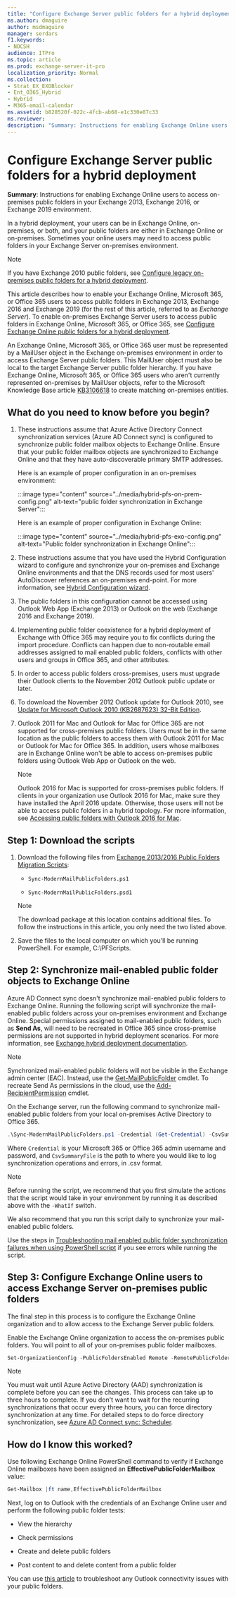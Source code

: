```yaml
---
title: "Configure Exchange Server public folders for a hybrid deployment"
ms.author: dmaguire
author: msdmaguire
manager: serdars
f1.keywords:
- NOCSH
audience: ITPro
ms.topic: article
ms.prod: exchange-server-it-pro
localization_priority: Normal
ms.collection:
- Strat_EX_EXOBlocker
- Ent_O365_Hybrid
- Hybrid
- M365-email-calendar
ms.assetid: b828520f-022c-4fcb-ab68-e1c330e87c33
ms.reviewer:
description: "Summary: Instructions for enabling Exchange Online users to access on-premises public folders in your Exchange 2013 environment."
---
```


# Configure Exchange Server public folders for a hybrid deployment

 **Summary**: Instructions for enabling Exchange Online users to access on-premises public folders in your Exchange 2013, Exchange 2016, or Exchange 2019 environment.

In a hybrid deployment, your users can be in Exchange Online, on-premises, or both, and your public folders are either in Exchange Online or on-premises. Sometimes your online users may need to access public folders in your Exchange Server on-premises environment.

> [!NOTE]
> If you have Exchange 2010 public folders, see [Configure legacy on-premises public folders for a hybrid deployment](set-up-legacy-hybrid-public-folders.md).

This article describes how to enable your Exchange Online, Microsoft 365, or Office 365 users to access public folders in Exchange 2013, Exchange 2016 and Exchange 2019 (for the rest of this article, referred to as *Exchange Server*). To enable on-premises Exchange Server users to access public folders in Exchange Online, Microsoft 365, or Office 365, see [Configure Exchange Online public folders for a hybrid deployment](set-up-exo-hybrid-public-folders.md).

An Exchange Online, Microsoft 365, or Office 365 user must be represented by a MailUser object in the Exchange on-premises environment in order to access Exchange Server public folders. This MailUser object must also be local to the target Exchange Server public folder hierarchy. If you have Exchange Online, Microsoft 365, or Office 365 users who aren't currently represented on-premises by MailUser objects, refer to the Microsoft Knowledge Base article [KB3106618](https://support.microsoft.com/help/3106618) to create matching on-premises entities.

## What do you need to know before you begin?

1. These instructions assume that Azure Active Directory Connect synchronization services (Azure AD Connect sync) is configured to synchronize public folder mailbox objects to Exchange Online. Ensure that your public folder mailbox objects are synchronized to Exchange Online and that they have auto-discoverable primary SMTP addresses.

   Here is an example of proper configuration in an on-premises environment:

   :::image type="content" source="../media/hybrid-pfs-on-prem-config.png" alt-text="public folder synchronization in Exchange Server":::   

   Here is an example of proper configuration in Exchange Online:

   :::image type="content" source="../media/hybrid-pfs-exo-config.png" alt-text="Public folder synchronization in Exchange Online":::  

2. These instructions assume that you have used the Hybrid Configuration wizard to configure and synchronize your on-premises and Exchange Online environments and that the DNS records used for most users' AutoDiscover references an on-premises end-point. For more information, see [Hybrid Configuration wizard](../hybrid-configuration-wizard.md).

3. The public folders in this configuration cannot be accessed using Outlook Web App (Exchange 2013) or Outlook on the web (Exchange 2016 and Exchange 2019).

4. Implementing public folder coexistence for a hybrid deployment of Exchange with Office 365 may require you to fix conflicts during the import procedure. Conflicts can happen due to non-routable email addresses assigned to mail enabled public folders, conflicts with other users and groups in Office 365, and other attributes.

5. In order to access public folders cross-premises, users must upgrade their Outlook clients to the November 2012 Outlook public update or later.

6. To download the November 2012 Outlook update for Outlook 2010, see [Update for Microsoft Outlook 2010 (KB2687623) 32-Bit Edition](https://www.microsoft.com/download/details.aspx?id=35702).

7. Outlook 2011 for Mac and Outlook for Mac for Office 365 are not supported for cross-premises public folders. Users must be in the same location as the public folders to access them with Outlook 2011 for Mac or Outlook for Mac for Office 365. In addition, users whose mailboxes are in Exchange Online won't be able to access on-premises public folders using Outlook Web App or Outlook on the web.

   > [!NOTE]
   > Outlook 2016 for Mac is supported for cross-premises public folders. If clients in your organization use Outlook 2016 for Mac, make sure they have installed the April 2016 update. Otherwise, those users will not be able to access public folders in a hybrid topology. For more information, see [Accessing public folders with Outlook 2016 for Mac](https://docs.microsoft.com/exchange/collaboration-exo/public-folders/access-public-folders-with-outlook-2016-for-mac).

## Step 1: Download the scripts

1. Download the following files from [Exchange 2013/2016 Public Folders Migration Scripts](https://www.microsoft.com/download/details.aspx?id=54855):

   - `Sync-ModernMailPublicFolders.ps1`

   - `Sync-ModernMailPublicFolders.psd1`

    > [!NOTE]
    > The download package at this location contains additional files. To follow the instructions in this article, you only need the two listed above.

2. Save the files to the local computer on which you'll be running PowerShell. For example, C:\PFScripts.

## Step 2: Synchronize mail-enabled public folder objects to Exchange Online

Azure AD Connect sync doesn't synchronize mail-enabled public folders to Exchange Online. Running the following script will synchronize the mail-enabled public folders across your on-premises environment and Exchange Online. Special permissions assigned to mail-enabled public folders, such as **Send As**, will need to be recreated in Office 365 since cross-premise permissions are not supported in hybrid deployment scenarios. For more information, see [Exchange hybrid deployment documentation](../exchange-hybrid.md#exchange-hybrid-deployment-documentation).

> [!NOTE]
> Synchronized mail-enabled public folders will not be visible in the Exchange admin center (EAC). Instead, use the [Get-MailPublicFolder](https://docs.microsoft.com/powershell/module/exchange/get-mailpublicfolder) cmdlet. To recreate Send As permissions in the cloud, use the [Add-RecipientPermission](https://docs.microsoft.com/powershell/module/exchange/add-recipientpermission) cmdlet.

On the Exchange server, run the following command to synchronize mail-enabled public folders from your local on-premises Active Directory to Office 365.

```PowerShell
.\Sync-ModernMailPublicFolders.ps1 -Credential (Get-Credential) -CsvSummaryFile:sync_summary.csv
```

Where `Credential` is your Microsoft 365 or Office 365 admin username and password, and `CsvSummaryFile` is the path to where you would like to log synchronization operations and errors, in .csv format.

> [!NOTE]
> Before running the script, we recommend that you first simulate the actions that the script would take in your environment by running it as described above with the `-WhatIf` switch.
>
> We also recommend that you run this script daily to synchronize your mail-enabled public folders.

Use the steps in [Troubleshooting mail enabled public folder synchronization failures when using PowerShell script](https://docs.microsoft.com/exchange/troubleshoot/public-folders/mepf-sync-failures-script) if you see errors while running the script. 

## Step 3: Configure Exchange Online users to access Exchange Server on-premises public folders

The final step in this process is to configure the Exchange Online organization and to allow access to the Exchange Server public folders.

Enable the Exchange Online organization to access the on-premises public folders. You will point to all of your on-premises public folder mailboxes.

```PowerShell
Set-OrganizationConfig -PublicFoldersEnabled Remote -RemotePublicFolderMailboxes PFMailbox1,PFMailbox2,PFMailbox3
```

> [!NOTE]
> You must wait until Azure Active Directory (AAD) synchronization is complete before you can see the changes. This process can take up to three hours to complete. If you don't want to wait for the recurring synchronizations that occur every three hours, you can force directory synchronization at any time. For detailed steps to do force directory synchronization, see [Azure AD Connect sync: Scheduler](https://docs.microsoft.com/azure/active-directory/hybrid/how-to-connect-sync-feature-scheduler).

## How do I know this worked?

Use following Exchange Online PowerShell command to verify if Exchange Online mailboxes have been assigned an **EffectivePublicFolderMailbox** value:

```PowerShell
Get-Mailbox |ft name,EffectivePublicFolderMailbox
```

Next, log on to Outlook with the credentials of an Exchange Online user and perform the following public folder tests:

- View the hierarchy

- Check permissions

- Create and delete public folders

- Post content to and delete content from a public folder

You can use [this article](https://support.microsoft.com/help/4549862/outlook-or-owa-cannot-connect-to-public-folders) to troubleshoot any Outlook connectivity issues with your public folders.  
